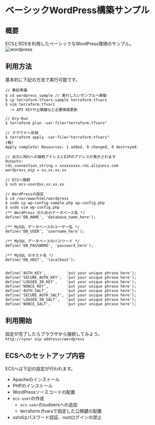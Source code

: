 # ベーシックWordPress構築サンプル
## 概要
ECSとRDSを利用したベーシックなWordPress環境のサンプル。  
![wordpress](/image/architecture_wordpress_sample.png)

## 利用方法
基本的に下記の方法で実行可能です。
```
// 事前準備
$ cd wordpress_sample // 実行したいサンプルへ移動
$ cp terraform.tfvars.sample terraform.tfvars
$ vim terraform.tfvars 
  -> API KEYや公開鍵など必要情報更新

// Dry-Run
$ terraform plan -var-file="terraform.tfvars"

// クラウドへ反映
$ terraform apply -var-file="terraform.tfvars"
(略)
Apply complete! Resources: 1 added, 0 changed, 0 destroyed.

// 出力にRDSへの接続アドレスとEIPのアドレスが表示されます
Outputs:
rds_connection_string = xxxxxxxxx.rds.aliyuncs.com
wordpress_eip = xx.xx.xx.xx

// ECSへ接続
$ ssh ecs-user@xx.xx.xx.xx

// WordPressの設定
$ cd /var/www/html/wordpress
$ sudo cp wp-config-sample.php wp-config.php
$ sudo vim wp-config.php
/** WordPress のためのデータベース名 */
define('DB_NAME', 'database_name_here');

/** MySQL データベースのユーザー名 */
define('DB_USER', 'username_here');

/** MySQL データベースのパスワード */
define('DB_PASSWORD', 'password_here');

/** MySQL のホスト名 */
define('DB_HOST', 'localhost');


define('AUTH_KEY',         'put your unique phrase here');
define('SECURE_AUTH_KEY',  'put your unique phrase here');
define('LOGGED_IN_KEY',    'put your unique phrase here');
define('NONCE_KEY',        'put your unique phrase here');
define('AUTH_SALT',        'put your unique phrase here');
define('SECURE_AUTH_SALT', 'put your unique phrase here');
define('LOGGED_IN_SALT',   'put your unique phrase here');
define('NONCE_SALT',       'put your unique phrase here');
```

## 利用開始
設定が完了したらブラウザから接続してみよう。  
`http://<your eip address>/wordpress`

## ECSへのセットアップ内容
ECSへは下記の設定が行われます。
- Apacheのインストール
- PHPのインストール
- WordPressソースコードの配置
- `ecs-user`の作成
  - `ecs-user`のsudoersへの追加
  - terraform.tfvarsで指定した公開鍵の配置
- sshdはパスワード認証、rootログインの禁止
